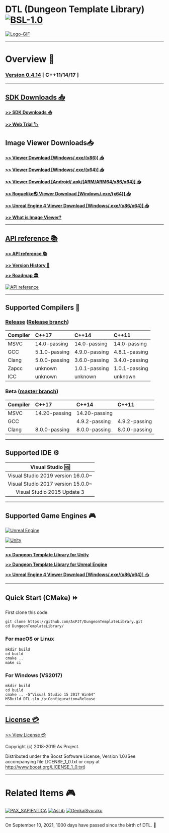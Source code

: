 # DTL (Dungeon Template Library) [![BSL-1.0](https://img.shields.io/badge/license-BSL--1.0-blue.svg)](https://github.com/AsPJT/DungeonTemplateLibrary/blob/master/LICENSE_1_0.txt)

[![Logo-GIF](https://raw.githubusercontent.com/AsPJT/DungeonPicture/master/Picture/Logo/logo_color800_2.gif)](https://github.com/AsPJT/DungeonTemplateLibrary/wiki/API-reference)

---

# Overview 💬

### [**Version 0.4.14**](https://github.com/AsPJT/DungeonTemplateLibrary/releases) [ C++11/14/17 ]

---

## [SDK Downloads 📥](https://github.com/AsPJT/DungeonTemplateLibrary/releases)

[**>> SDK Downloads 📥**](https://github.com/AsPJT/DungeonTemplateLibrary/releases)

[**>> Web Trial 🏷**](https://github.com/AsPJT/DungeonTemplateLibrary/wiki/Web-Trial)

## Image Viewer Downloads📥

[**>> Viewer Download [Windows/.exe/(x86)] 📥**](https://www.dropbox.com/s/g0a1zifwf2nprl4/DungeonTemplateLibraryViewer%28x86%29.exe?dl=1)

[**>> Viewer Download [Windows/.exe/(x64)] 📥**](https://www.dropbox.com/s/xqplksy0oa0jc0m/DungeonTemplateLibraryViewer%28x64%29.exe?dl=1)

[**>> Viewer Download [Android/.apk/(ARM/ARM64/x86/x64)] 📥**](https://play.google.com/store/apps/details?id=com.AndroidDTL)

[**>> Roguelike🌏 Viewer Download [Windows/.exe/(x64)] 📥**](https://www.dropbox.com/s/qmm0ovlijifiygc/RoguelikeViewer%28x64%29.exe?dl=1)

[**>> Unreal Engine 4 Viewer Download [Windows/.exe/(x86/x64)] 📥**](https://drive.google.com/open?id=10eSTRS40n4jJrsOtM5_VOkwzVDfYIrc7)

[**>> What is Image Viewer?**](https://github.com/AsPJT/DungeonTemplateLibrary/wiki/Image-Viewer)

---

## [API reference 📚](https://github.com/AsPJT/DungeonTemplateLibrary/wiki/API-reference)

[**>> API reference 📚**](https://github.com/AsPJT/DungeonTemplateLibrary/wiki/API-reference)

[**>> Version History 📜**](https://github.com/AsPJT/DungeonTemplateLibrary/wiki/Version-History)

[**>> Roadmap 🏛**](https://github.com/AsPJT/DungeonTemplateLibrary/wiki/Roadmap)

[![API reference](https://raw.githubusercontent.com/AsPJT/DungeonPicture/master/Picture/UE4/psi480.gif)](https://github.com/AsPJT/DungeonTemplateLibrary/wiki/API-reference)

---

## Supported Compilers 🔧

### [Release](https://github.com/AsPJT/DungeonTemplateLibrary/releases) ([Release branch](https://github.com/AsPJT/DungeonTemplateLibrary/tree/release))

|Compiler|C++17|C++14|C++11|
|:---|:---|:---|:---|
|MSVC|14.0-passing|14.0-passing|14.0-passing|
|GCC|5.1.0-passing|4.9.0-passing|4.8.1-passing|
|Clang|5.0.0-passing|3.6.0-passing|3.4.0-passing|
|Zapcc|unknown|1.0.1-passing|1.0.1-passing|
|ICC|unknown|unknown|unknown|

### Beta ([master branch](https://github.com/AsPJT/DungeonTemplateLibrary))

|Compiler|C++17|C++14|C++11|
|:---|:---|:---|:---|
|MSVC|14.20-passing|14.20-passing||
|GCC||4.9.2-passing|4.9.2-passing|
|Clang|8.0.0-passing|8.0.0-passing|8.0.0-passing|

---

## Supported IDE ⚙

|Visual Studio 🆚|
|:---:|
|Visual Studio 2019 version 16.0.0~|
|Visual Studio 2017 version 15.0.0~|
|Visual Studio 2015 Update 3|

---

## Supported Game Engines 🎮

[![Unreal Engine](https://raw.githubusercontent.com/AsPJT/AsPJT/master/Picture/dungeon_template_library_unreal_engine.png)](https://github.com/AsPJT/DungeonTemplateLibrary/wiki/Unreal-Engine-4)

[![Unity](https://raw.githubusercontent.com/AsPJT/AsPJT/master/Picture/dungeon_template_library_unity.png)](https://github.com/AsPJT/DungeonTemplateLibrary/wiki/Unity)

---

[**>> Dungeon Template Library for Unity**](https://github.com/AsPJT/DungeonTemplateLibrary/wiki/Unity)

[**>> Dungeon Template Library for Unreal Engine**](https://github.com/AsPJT/DungeonTemplateLibrary/wiki/Unreal-Engine-4)

[**>> Unreal Engine 4 Viewer Download [Windows/.exe/(x86/x64)**] 📥](https://drive.google.com/open?id=10eSTRS40n4jJrsOtM5_VOkwzVDfYIrc7)

---

## Quick Start (CMake) ⏩

First clone this code.

```
git clone https://github.com/AsPJT/DungeonTemplateLibrary.git
cd DungeonTemplateLibrary/
```

### For macOS or Linux

```
mkdir build
cd build
cmake ..
make ci
```

### For Windows (VS2017)

```
mkdir build
cd build
cmake .. -G"Visual Studio 15 2017 Win64"
MSBuild DTL.sln /p:Configuration=Release
```

---

## [License 💳](https://github.com/AsPJT/DungeonTemplateLibrary/blob/master/LICENSE_1_0.txt)

[>> View License 💳](https://github.com/AsPJT/DungeonTemplateLibrary/blob/master/LICENSE_1_0.txt)

Copyright (c) 2018-2019 As Project.

Distributed under the Boost Software License, Version 1.0.(See accompanying file LICENSE_1_0.txt or copy at http://www.boost.org/LICENSE_1_0.txt)

---

# Related Items 🎮

[![PAX_SAPIENTICA](https://raw.githubusercontent.com/AsPJT/PAX_SAPIENTICA/main/Image/Poster/TitleLogoScreenshot.png)](https://github.com/AsPJT/PAX_SAPIENTICA)
[![AsLib](https://raw.githubusercontent.com/AsPJT/AsPJT/master/Picture/aslib.png)](https://github.com/AsPJT/AsLib)
[![GenkaiSyuraku](https://raw.githubusercontent.com/AsPJT/AsPJT/master/Picture/genkai_syuraku.png)](https://github.com/AsPJT/GenkaiSyuraku)

---

On September 10, 2021, 1000 days have passed since the birth of DTL. 🎉
